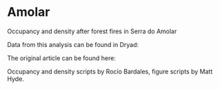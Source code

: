 # Amolar
Occupancy and density after forest fires in Serra do Amolar

Data from this analysis can be found in Dryad:

The original article can be found here: 

Occupancy and density scripts by Rocío Bardales, figure scripts by Matt Hyde. 
